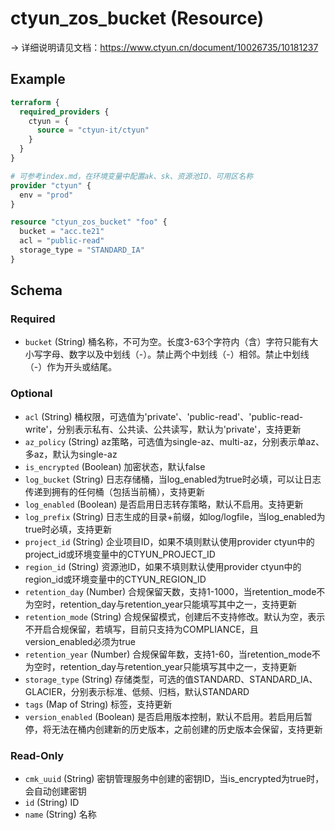 # ctyun_zos_bucket (Resource)
-> 详细说明请见文档：https://www.ctyun.cn/document/10026735/10181237



## Example

```terraform
terraform {
  required_providers {
    ctyun = {
      source = "ctyun-it/ctyun"
    }
  }
}

# 可参考index.md，在环境变量中配置ak、sk、资源池ID、可用区名称
provider "ctyun" {
  env = "prod"
}

resource "ctyun_zos_bucket" "foo" {
  bucket = "acc.te21"
  acl = "public-read"
  storage_type = "STANDARD_IA"
}
```

<!-- schema generated by tfplugindocs -->
## Schema

### Required

- `bucket` (String) 桶名称，不可为空。长度3-63个字符内（含）字符只能有大小写字母、数字以及中划线（-）。禁止两个中划线（-）相邻。禁止中划线（-）作为开头或结尾。

### Optional

- `acl` (String) 桶权限，可选值为'private'、'public-read'、'public-read-write'，分别表示私有、公共读、公共读写，默认为'private'，支持更新
- `az_policy` (String) az策略，可选值为single-az、multi-az，分别表示单az、多az，默认为single-az
- `is_encrypted` (Boolean) 加密状态，默认false
- `log_bucket` (String) 日志存储桶，当log_enabled为true时必填，可以让日志传递到拥有的任何桶（包括当前桶），支持更新
- `log_enabled` (Boolean) 是否启用日志转存策略，默认不启用。支持更新
- `log_prefix` (String) 日志生成的目录+前缀，如log/logfile，当log_enabled为true时必填，支持更新
- `project_id` (String) 企业项目ID，如果不填则默认使用provider ctyun中的project_id或环境变量中的CTYUN_PROJECT_ID
- `region_id` (String) 资源池ID，如果不填则默认使用provider ctyun中的region_id或环境变量中的CTYUN_REGION_ID
- `retention_day` (Number) 合规保留天数，支持1-1000，当retention_mode不为空时，retention_day与retention_year只能填写其中之一，支持更新
- `retention_mode` (String) 合规保留模式，创建后不支持修改。默认为空，表示不开启合规保留，若填写，目前只支持为COMPLIANCE，且version_enabled必须为true
- `retention_year` (Number) 合规保留年数，支持1-60，当retention_mode不为空时，retention_day与retention_year只能填写其中之一，支持更新
- `storage_type` (String) 存储类型，可选的值STANDARD、STANDARD_IA、GLACIER，分别表示标准、低频、归档，默认STANDARD
- `tags` (Map of String) 标签，支持更新
- `version_enabled` (Boolean) 是否启用版本控制，默认不启用。若启用后暂停，将无法在桶内创建新的历史版本，之前创建的历史版本会保留，支持更新

### Read-Only

- `cmk_uuid` (String) 密钥管理服务中创建的密钥ID，当is_encrypted为true时，会自动创建密钥
- `id` (String) ID
- `name` (String) 名称